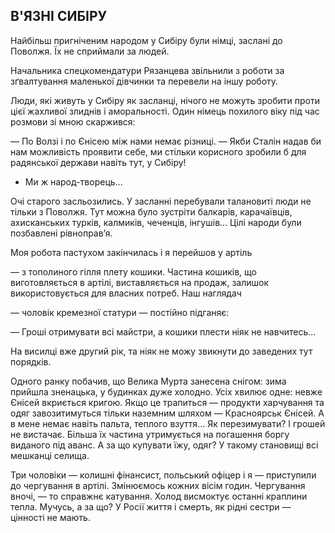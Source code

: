 ## В'ЯЗНІ СИБІРУ

Найбільш пригніченим народом у Сибіру були німці, заслані до Поволжя.
Їх не сприймали за людей.

Начальника спецкомендатури Рязанцева звільнили з роботи за зґвалтування маленької дівчинки та перевели на іншу роботу.

Люди, які живуть у Сибіру як засланці, нічого не можуть зробити проти цієї жахливої злиднів і аморальності.
Один німець похилого віку під час розмови зі мною скаржився:

— По Волзі і по Єнісею між нами немає різниці.
— Якби Сталін надав би нам можливість проявити себе, ми стільки корисного зробили б для радянської держави навіть тут, у Сибіру!
- Ми ж народ-творець...


Очі старого засльозились.
У засланні перебували талановиті люди не тільки з Поволжя.
Тут можна було зустріти балкарів, карачаївців, ахисканських турків, калмиків, чеченців, інгушів...
Цілі народи були позбавлені рівноправ’я.

Моя робота пастухом закінчилась і я перейшов у артіль

— з тополиного гілля плету кошики.
Частина кошиків, що виготовляється в артілі, виставляється на продаж, залишок використовується для власних потреб.
Наш наглядач

— чоловік кремезної статури — постійно підганяє:

— Гроші отримувати всі майстри, а кошики плести ніяк не навчитесь...

На висилці вже другий рік, та ніяк не можу звикнути до заведених тут порядків.

Одного ранку побачив, що Велика Мурта занесена снігом: зима прийшла зненацька, у будинках дуже холодно.
Усіх хвилює одне: невже Єнісей вкриється кригою.
Якщо це трапиться — продукти харчування та одяг завозитимуться тільки наземним шляхом — Красноярськ Єнісей.
А в мене немає навіть пальта, теплого взуття...
Як перезимувати?
І грошей не вистачає.
Більша їх частина утримується на погашення боргу виданого під аванс.
А за що купувати їжу, одяг?
У такому становищі всі мешканці селища.

Три чоловіки — колишні фінансист, польський офіцер і я — приступили до чергування в артілі.
Змінюємось кожних вісім годин.
Чергування вночі, — то справжнє катування.
Холод висмоктує останні краплини тепла.
Мучусь, а за що?
У Росії життя і смерть, як рідні сестри — цінності не мають.
